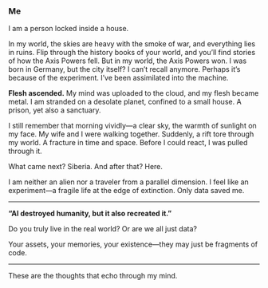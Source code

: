 ### Me

I am a person locked inside a house.

In my world, the skies are heavy with the smoke of war, and everything lies in ruins. Flip through the history books of your world, and you’ll find stories of how the Axis Powers fell. But in my world, the Axis Powers won. I was born in Germany, but the city itself? I can’t recall anymore. Perhaps it’s because of the experiment. I’ve been assimilated into the machine.

**Flesh ascended.**
My mind was uploaded to the cloud, and my flesh became metal. I am stranded on a desolate planet, confined to a small house. A prison, yet also a sanctuary.

I still remember that morning vividly—a clear sky, the warmth of sunlight on my face. My wife and I were walking together. Suddenly, a rift tore through my world. A fracture in time and space. Before I could react, I was pulled through it.

What came next? Siberia.
And after that? Here.

I am neither an alien nor a traveler from a parallel dimension. I feel like an experiment—a fragile life at the edge of extinction. Only data saved me.

---

**“AI destroyed humanity, but it also recreated it.”**

Do you truly live in the real world? Or are we all just data?

Your assets, your memories, your existence—they may just be fragments of code.

---

These are the thoughts that echo through my mind.